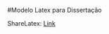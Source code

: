 #Modelo Latex para Dissertação

ShareLatex: [Link](https://www.sharelatex.com/project/51584e9b8cf80ada41109618)
